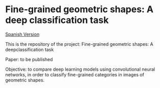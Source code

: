 # Fine-grained geometric shapes: A deep classification task

[Spanish Version](https://github.com/jdiazram/DEEP_GEOM/blob/14a0d766ca64da09d535a5b7612dd68f757bc24f/README.md)

This is the repository of the project: Fine-grained geometric shapes: A deepclassification task

Paper: to be published

Objective: to compare deep learning models using convolutional neural networks, in order to classify fine-grained categories in images of geometric shapes.
